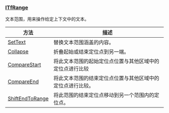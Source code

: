 ### [ITfRange](https://learn.microsoft.com/zh-cn/windows/win32/api/msctf/nn-msctf-itfrange)

文本范围，用来操作给定上下文中的文本。

方法						|描述
-|-
[SetText][1]			|替换文本范围涵盖的内容。
[Collapse][2]			|折叠起始或结束定位点到另一端。
[CompareStart][3]		|将此文本范围的起始定位点位置与其他区域中的定位点进行比较
[CompareEnd][4]			|将此文本范围的结束定位点位置与其他区域中的定位点进行比较。
[ShiftEndToRange][5]	|将此范围的结束定位点移动到另一个范围内的定位点。

[1]: https://learn.microsoft.com/zh-cn/windows/win32/api/msctf/nf-msctf-itfrange-settext
[2]: https://learn.microsoft.com/zh-cn/windows/win32/api/msctf/nf-msctf-itfrange-collapse
[3]: https://learn.microsoft.com/zh-cn/windows/win32/api/msctf/nf-msctf-itfrange-comparestart
[4]: https://learn.microsoft.com/zh-cn/windows/win32/api/msctf/nf-msctf-itfrange-compareend
[5]: https://learn.microsoft.com/zh-cn/windows/win32/api/msctf/nf-msctf-itfrange-shiftendtorange